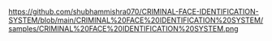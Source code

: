 https://github.com/shubhammishra070/CRIMINAL-FACE-IDENTIFICATION-SYSTEM/blob/main/CRIMINAL%20FACE%20IDENTIFICATION%20SYSTEM/samples/CRIMINAL%20FACE%20IDENTIFICATION%20SYSTEM.png
